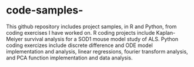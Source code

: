 # code-samples-
This github repository includes project samples, in R and Python, from coding exercises I have worked on. 
R coding projects include Kaplan-Meiyer survival analysis for a SOD1 mouse model study of ALS. 
Python coding exercizes include discrete difference and ODE model implementation and analysis, linear regressions, fourier transform analysis, and PCA function implementation and data analysis.  
